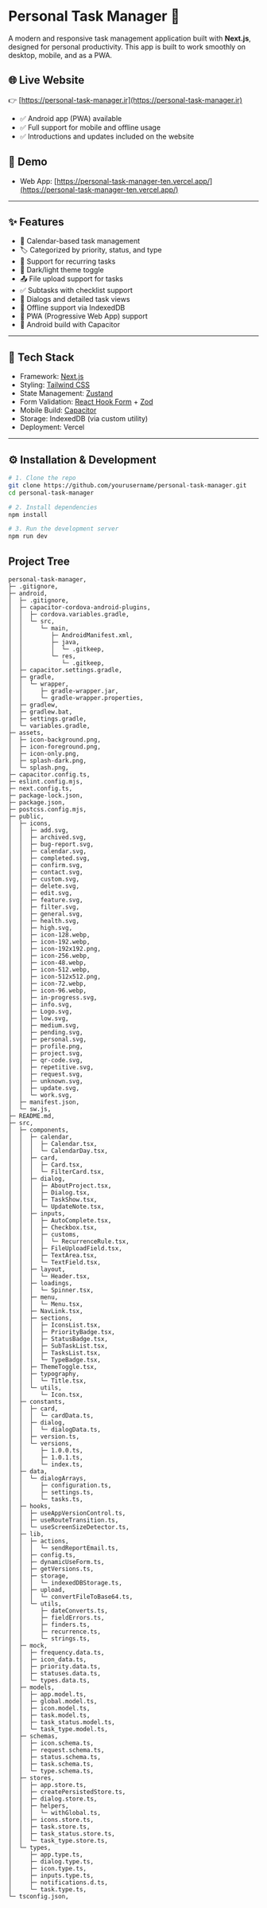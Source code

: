 # Personal Task Manager 📝

A modern and responsive task management application built with **Next.js**, designed for personal productivity. This app is built to work smoothly on desktop, mobile, and as a PWA.

## 🌐 Live Website
👉 [https://personal-task-manager.ir](https://personal-task-manager.ir)

- ✅ Android app (PWA) available
- ✅ Full support for mobile and offline usage
- ✅ Introductions and updates included on the website

## 🚀 Demo
- Web App: [https://personal-task-manager-ten.vercel.app/](https://personal-task-manager-ten.vercel.app/)

---

## ✨ Features

- 📅 Calendar-based task management
- 🏷️ Categorized by priority, status, and type
- 🔁 Support for recurring tasks
- 🌙 Dark/light theme toggle
- 📤 File upload support for tasks
- ✅ Subtasks with checklist support
- 🔧 Dialogs and detailed task views
- 💾 Offline support via IndexedDB
- 📱 PWA (Progressive Web App) support
- 📲 Android build with Capacitor



---

## 🧰 Tech Stack

- Framework: [Next.js](https://nextjs.org/)
- Styling: [Tailwind CSS](https://tailwindcss.com/)
- State Management: [Zustand](https://zustand-demo.pmnd.rs/)
- Form Validation: [React Hook Form](https://react-hook-form.com/) + [Zod](https://zod.dev/)
- Mobile Build: [Capacitor](https://capacitorjs.com/)
- Storage: IndexedDB (via custom utility)
- Deployment: Vercel

---

## ⚙️ Installation & Development

```bash
# 1. Clone the repo
git clone https://github.com/yourusername/personal-task-manager.git
cd personal-task-manager

# 2. Install dependencies
npm install

# 3. Run the development server
npm run dev
```
## Project Tree

```
personal-task-manager,
├─ .gitignore,
├─ android,
│  ├─ .gitignore,
│  ├─ capacitor-cordova-android-plugins,
│  │  ├─ cordova.variables.gradle,
│  │  └─ src,
│  │     └─ main,
│  │        ├─ AndroidManifest.xml,
│  │        ├─ java,
│  │        │  └─ .gitkeep,
│  │        └─ res,
│  │           └─ .gitkeep,
│  ├─ capacitor.settings.gradle,
│  ├─ gradle,
│  │  └─ wrapper,
│  │     ├─ gradle-wrapper.jar,
│  │     └─ gradle-wrapper.properties,
│  ├─ gradlew,
│  ├─ gradlew.bat,
│  ├─ settings.gradle,
│  └─ variables.gradle,
├─ assets,
│  ├─ icon-background.png,
│  ├─ icon-foreground.png,
│  ├─ icon-only.png,
│  ├─ splash-dark.png,
│  └─ splash.png,
├─ capacitor.config.ts,
├─ eslint.config.mjs,
├─ next.config.ts,
├─ package-lock.json,
├─ package.json,
├─ postcss.config.mjs,
├─ public,
│  ├─ icons,
│  │  ├─ add.svg,
│  │  ├─ archived.svg,
│  │  ├─ bug-report.svg,
│  │  ├─ calendar.svg,
│  │  ├─ completed.svg,
│  │  ├─ confirm.svg,
│  │  ├─ contact.svg,
│  │  ├─ custom.svg,
│  │  ├─ delete.svg,
│  │  ├─ edit.svg,
│  │  ├─ feature.svg,
│  │  ├─ filter.svg,
│  │  ├─ general.svg,
│  │  ├─ health.svg,
│  │  ├─ high.svg,
│  │  ├─ icon-128.webp,
│  │  ├─ icon-192.webp,
│  │  ├─ icon-192x192.png,
│  │  ├─ icon-256.webp,
│  │  ├─ icon-48.webp,
│  │  ├─ icon-512.webp,
│  │  ├─ icon-512x512.png,
│  │  ├─ icon-72.webp,
│  │  ├─ icon-96.webp,
│  │  ├─ in-progress.svg,
│  │  ├─ info.svg,
│  │  ├─ Logo.svg,
│  │  ├─ low.svg,
│  │  ├─ medium.svg,
│  │  ├─ pending.svg,
│  │  ├─ personal.svg,
│  │  ├─ profile.png,
│  │  ├─ project.svg,
│  │  ├─ qr-code.svg,
│  │  ├─ repetitive.svg,
│  │  ├─ request.svg,
│  │  ├─ unknown.svg,
│  │  ├─ update.svg,
│  │  └─ work.svg,
│  ├─ manifest.json,
│  └─ sw.js,
├─ README.md,
├─ src,
│  ├─ components,
│  │  ├─ calendar,
│  │  │  ├─ Calendar.tsx,
│  │  │  └─ CalendarDay.tsx,
│  │  ├─ card,
│  │  │  ├─ Card.tsx,
│  │  │  └─ FilterCard.tsx,
│  │  ├─ dialog,
│  │  │  ├─ AboutProject.tsx,
│  │  │  ├─ Dialog.tsx,
│  │  │  ├─ TaskShow.tsx,
│  │  │  └─ UpdateNote.tsx,
│  │  ├─ inputs,
│  │  │  ├─ AutoComplete.tsx,
│  │  │  ├─ Checkbox.tsx,
│  │  │  ├─ customs,
│  │  │  │  └─ RecurrenceRule.tsx,
│  │  │  ├─ FileUploadField.tsx,
│  │  │  ├─ TextArea.tsx,
│  │  │  └─ TextField.tsx,
│  │  ├─ layout,
│  │  │  └─ Header.tsx,
│  │  ├─ loadings,
│  │  │  └─ Spinner.tsx,
│  │  ├─ menu,
│  │  │  └─ Menu.tsx,
│  │  ├─ NavLink.tsx,
│  │  ├─ sections,
│  │  │  ├─ IconsList.tsx,
│  │  │  ├─ PriorityBadge.tsx,
│  │  │  ├─ StatusBadge.tsx,
│  │  │  ├─ SubTaskList.tsx,
│  │  │  ├─ TasksList.tsx,
│  │  │  └─ TypeBadge.tsx,
│  │  ├─ ThemeToggle.tsx,
│  │  ├─ typography,
│  │  │  └─ Title.tsx,
│  │  └─ utils,
│  │     └─ Icon.tsx,
│  ├─ constants,
│  │  ├─ card,
│  │  │  └─ cardData.ts,
│  │  ├─ dialog,
│  │  │  └─ dialogData.ts,
│  │  ├─ version.ts,
│  │  └─ versions,
│  │     ├─ 1.0.0.ts,
│  │     ├─ 1.0.1.ts,
│  │     └─ index.ts,
│  ├─ data,
│  │  └─ dialogArrays,
│  │     ├─ configuration.ts,
│  │     ├─ settings.ts,
│  │     └─ tasks.ts,
│  ├─ hooks,
│  │  ├─ useAppVersionControl.ts,
│  │  ├─ useRouteTransition.ts,
│  │  └─ useScreenSizeDetector.ts,
│  ├─ lib,
│  │  ├─ actions,
│  │  │  └─ sendReportEmail.ts,
│  │  ├─ config.ts,
│  │  ├─ dynamicUseForm.ts,
│  │  ├─ getVersions.ts,
│  │  ├─ storage,
│  │  │  └─ indexedDBStorage.ts,
│  │  ├─ upload,
│  │  │  └─ convertFileToBase64.ts,
│  │  └─ utils,
│  │     ├─ dateConverts.ts,
│  │     ├─ fieldErrors.ts,
│  │     ├─ finders.ts,
│  │     ├─ recurrence.ts,
│  │     └─ strings.ts,
│  ├─ mock,
│  │  ├─ frequency.data.ts,
│  │  ├─ icon_data.ts,
│  │  ├─ priority.data.ts,
│  │  ├─ statuses.data.ts,
│  │  └─ types.data.ts,
│  ├─ models,
│  │  ├─ app.model.ts,
│  │  ├─ global.model.ts,
│  │  ├─ icon.model.ts,
│  │  ├─ task.model.ts,
│  │  ├─ task_status.model.ts,
│  │  └─ task_type.model.ts,
│  ├─ schemas,
│  │  ├─ icon.schema.ts,
│  │  ├─ request.schema.ts,
│  │  ├─ status.schema.ts,
│  │  ├─ task.schema.ts,
│  │  └─ type.schema.ts,
│  ├─ stores,
│  │  ├─ app.store.ts,
│  │  ├─ createPersistedStore.ts,
│  │  ├─ dialog.store.ts,
│  │  ├─ helpers,
│  │  │  └─ withGlobal.ts,
│  │  ├─ icons.store.ts,
│  │  ├─ task.store.ts,
│  │  ├─ task_status.store.ts,
│  │  └─ task_type.store.ts,
│  └─ types,
│     ├─ app.type.ts,
│     ├─ dialog.type.ts,
│     ├─ icon.type.ts,
│     ├─ inputs.type.ts,
│     ├─ notifications.d.ts,
│     └─ task.type.ts,
└─ tsconfig.json,

```
